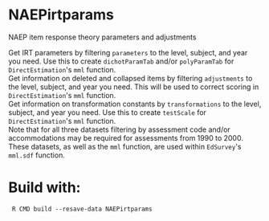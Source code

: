# NAEPirtparams
NAEP item response theory parameters and adjustments

Get IRT parameters by filtering `parameters` to the level, subject, and year you need. Use this to create `dichotParamTab` and/or `polyParamTab` for `DirectEstimation`'s `mml` function.  
Get information on deleted and collapsed items by filtering `adjustments` to the level, subject, and year you need. This will be used to correct scoring in `DirectEstimation`'s `mml` function.  
Get information on transformation constants by `transformations` to the level, subject, and year you need. Use this to create `testScale` for `DirectEstimation`'s `mml` function.  
Note that for all three datasets filtering by assessment code and/or accommodations may be required for assessments from 1990 to 2000. These datasets, as well as the `mml` function, are used within `EdSurvey`'s `mml.sdf` function. 


# Build with:

` R CMD build --resave-data NAEPirtparams`
